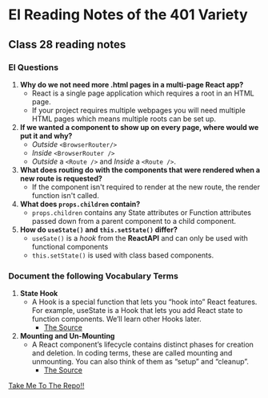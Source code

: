 # **El Reading Notes of the 401 Variety**

## **Class 28 reading notes**

### **El Questions**

1. **Why do we not need more .html pages in a multi-page React app?**
   - React is a single page application which requires a root in an HTML page.
   - If your project requires multiple webpages you will need multiple HTML pages which means multiple roots can be set up.
2. **If we wanted a component to show up on every page, where would we put it and why?**
   - *Outside* `<BrowserRouter/>`
   - *Inside* `<BrowserRouter />`
   - *Outside* a `<Route />` and *Inside* a `<Route />`.
3. **What does routing do with the components that were rendered when a new route is requested?**
   - If the component isn't required to render at the new route, the render function isn't called.
4. **What does `props.children` contain?**
   - `props.children` contains any State attributes or Function attributes passed down from a parent component to a child component.
5. **How do `useState()` and `this.setState()` differ?**
   - `useSate()` is a *hook* from the **ReactAPI** and can only be used with functional components
   - `this.setState()` is used with class based components.

### **Document the following Vocabulary Terms**

1. **State Hook**
   - A Hook is a special function that lets you “hook into” React features. For example, useState is a Hook that lets you add React state to function components. We’ll learn other Hooks later.
      - [The Source](https://reactjs.org/docs/hooks-state.html)
2. **Mounting and Un-Mounting**
   - A React component’s lifecycle contains distinct phases for creation and deletion. In coding terms, these are called mounting and unmounting. You can also think of them as “setup” and “cleanup”.
      - [The Source](https://learn.co/lessons/react-component-mounting-and-unmounting)

 <a href="#top">Take Me To The Repo!!</a>
